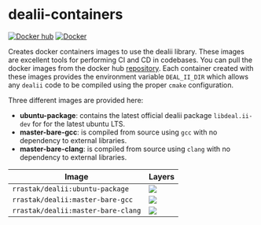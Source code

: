 # dealii-containers

[![](https://img.shields.io/docker/pulls/rrastak/dealii?style=plastic "Docker hub")](https://hub.docker.com/r/rrastak/dealii)
[![Docker](https://github.com/rezarastak/dealii-containers/workflows/Docker/badge.svg)](https://github.com/rezarastak/dealii-containers/actions)

Creates docker containers images to use the dealii library.
These images are excellent tools for performing CI and CD in codebases.
You can pull the docker images from the docker hub [repository](https://hub.docker.com/r/rrastak/dealii).
Each container created with these images provides the environment variable `DEAL_II_DIR` which allows any `dealii` code to be compiled using the proper `cmake` configuration.

Three different images are provided here:
 * **ubuntu-package**: contains the latest official dealii package `libdeal.ii-dev` for for the latest ubuntu LTS.
 * **master-bare-gcc**: is compiled from source using `gcc` with no dependency to external libraries.
 * **master-bare-clang**: is compiled from source using `clang` with no dependency to external libraries.

 | Image | Layers |
 |---|---|
 |`rrastak/dealii:ubuntu-package` | [![](https://images.microbadger.com/badges/image/rrastak/dealii:ubuntu-package.svg)](https://microbadger.com/images/rrastak/dealii:ubuntu-package "Get your own image badge on microbadger.com") |
 |`rrastak/dealii:master-bare-gcc` | [![](https://images.microbadger.com/badges/image/rrastak/dealii:master-bare-gcc.svg)](https://microbadger.com/images/rrastak/dealii:master-bare-gcc "Get your own image badge on microbadger.com") |
 |`rrastak/dealii:master-bare-clang`  | [![](https://images.microbadger.com/badges/image/rrastak/dealii:master-bare-clang.svg)](https://microbadger.com/images/rrastak/dealii:master-bare-clang "Get your own image badge on microbadger.com")|

